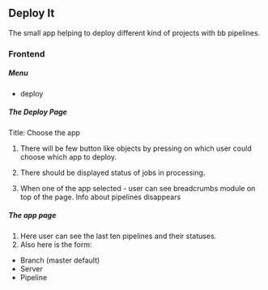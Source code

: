 ## Deploy It

The small app helping to deploy different kind of projects with bb pipelines.

### Frontend

##### Menu
 - deploy
 
##### The Deploy Page
 
 Title: Choose the app
 
 1. There will be few button like objects by pressing on which user could choose which app to deploy.
 1. There should be displayed status of jobs in processing.

 1. When one of the app selected - user can see breadcrumbs module on top of the page. Info about pipelines disappears 
 
 ##### The app page
 
 1. Here user can see the last ten pipelines and their statuses.
 1. Also here is the form:
   - Branch (master default)
   - Server
   - Pipeline
